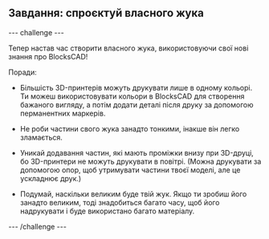 ## Завдання: спроєктуй власного жука

--- challenge ---

Тепер настав час створити власного жука, використовуючи свої нові знання про BlocksCAD!

Поради:

+ Більшість 3D-принтерів можуть друкувати лише в одному кольорі. Ти можеш використовувати кольори в BlocksCAD для створення бажаного вигляду, а потім додати деталі після друку за допомогою перманентних маркерів.

+ Не роби частини свого жука занадто тонкими, інакше він легко зламається.

+ Уникай додавання частин, які мають проміжки внизу при 3D-друці, бо 3D-принтери не можуть друкувати в повітрі. (Можна друкувати за допомогою опор, щоб утримувати частини твоєї моделі, але це ускладнює друк.)

+ Подумай, наскільки великим буде твій жук. Якщо ти зробиш його занадто великим, тоді знадобиться багато часу, щоб його надрукувати і буде використано багато матеріалу.

--- /challenge ---



 




  
